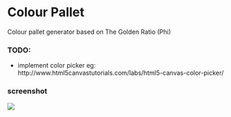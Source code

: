 
<h1>Colour Pallet</h1>
<p>Colour pallet generator based on The Golden Ratio (Phi)</p>
<h3>TODO:</h3>
<ul>
<li>implement color picker eg: http://www.html5canvastutorials.com/labs/html5-canvas-color-picker/</li>
</ul>

<h3>screenshot</h3>
<img src="http://i.imgur.com/AQSKL6b.png">
